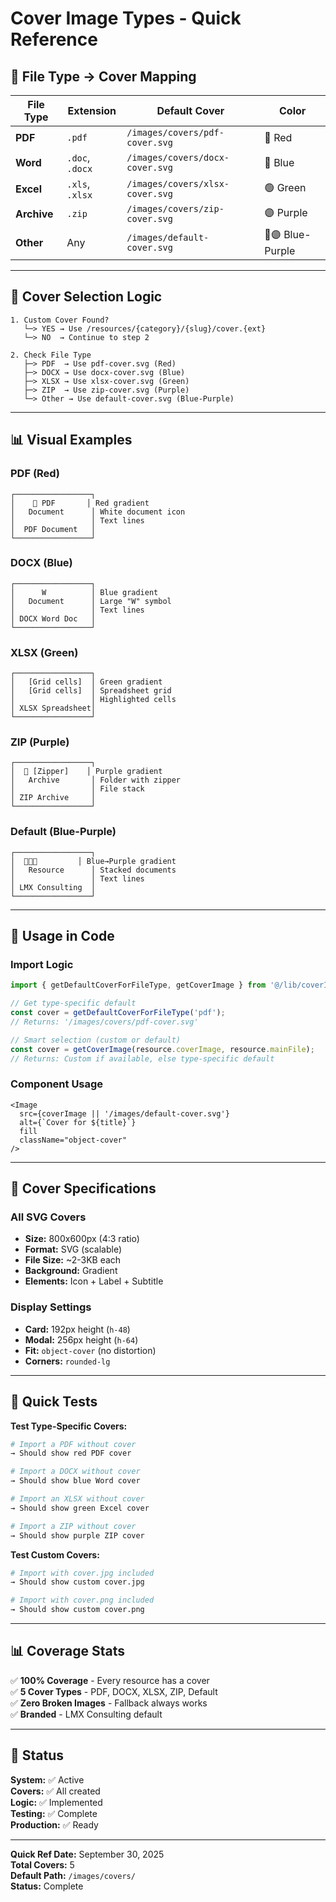 # Cover Image Types - Quick Reference

## 🎨 File Type → Cover Mapping

| File Type | Extension | Default Cover | Color |
|-----------|-----------|---------------|-------|
| **PDF** | `.pdf` | `/images/covers/pdf-cover.svg` | 🔴 Red |
| **Word** | `.doc`, `.docx` | `/images/covers/docx-cover.svg` | 🔵 Blue |
| **Excel** | `.xls`, `.xlsx` | `/images/covers/xlsx-cover.svg` | 🟢 Green |
| **Archive** | `.zip` | `/images/covers/zip-cover.svg` | 🟣 Purple |
| **Other** | Any | `/images/default-cover.svg` | 🔵🟣 Blue-Purple |

---

## 🔄 Cover Selection Logic

```
1. Custom Cover Found?
   └─> YES → Use /resources/{category}/{slug}/cover.{ext}
   └─> NO  → Continue to step 2

2. Check File Type
   ├─> PDF  → Use pdf-cover.svg (Red)
   ├─> DOCX → Use docx-cover.svg (Blue)
   ├─> XLSX → Use xlsx-cover.svg (Green)
   ├─> ZIP  → Use zip-cover.svg (Purple)
   └─> Other → Use default-cover.svg (Blue-Purple)
```

---

## 📊 Visual Examples

### PDF (Red)
```
┌─────────────────┐
│    📄 PDF       │ Red gradient
│   Document      │ White document icon
│                 │ Text lines
│  PDF Document   │
└─────────────────┘
```

### DOCX (Blue)
```
┌─────────────────┐
│      W          │ Blue gradient
│   Document      │ Large "W" symbol
│                 │ Text lines
│ DOCX Word Doc   │
└─────────────────┘
```

### XLSX (Green)
```
┌─────────────────┐
│   [Grid cells]  │ Green gradient
│   [Grid cells]  │ Spreadsheet grid
│                 │ Highlighted cells
│ XLSX Spreadsheet│
└─────────────────┘
```

### ZIP (Purple)
```
┌─────────────────┐
│  📁 [Zipper]    │ Purple gradient
│   Archive       │ Folder with zipper
│                 │ File stack
│ ZIP Archive     │
└─────────────────┘
```

### Default (Blue-Purple)
```
┌─────────────────┐
│  📄📄📄         │ Blue→Purple gradient
│   Resource      │ Stacked documents
│                 │ Text lines
│ LMX Consulting  │
└─────────────────┘
```

---

## 🔧 Usage in Code

### Import Logic
```typescript
import { getDefaultCoverForFileType, getCoverImage } from '@/lib/coverImageHelper';

// Get type-specific default
const cover = getDefaultCoverForFileType('pdf');
// Returns: '/images/covers/pdf-cover.svg'

// Smart selection (custom or default)
const cover = getCoverImage(resource.coverImage, resource.mainFile);
// Returns: Custom if available, else type-specific default
```

### Component Usage
```tsx
<Image
  src={coverImage || '/images/default-cover.svg'}
  alt={`Cover for ${title}`}
  fill
  className="object-cover"
/>
```

---

## 📏 Cover Specifications

### All SVG Covers
- **Size:** 800x600px (4:3 ratio)
- **Format:** SVG (scalable)
- **File Size:** ~2-3KB each
- **Background:** Gradient
- **Elements:** Icon + Label + Subtitle

### Display Settings
- **Card:** 192px height (`h-48`)
- **Modal:** 256px height (`h-64`)
- **Fit:** `object-cover` (no distortion)
- **Corners:** `rounded-lg`

---

## 🎯 Quick Tests

**Test Type-Specific Covers:**
```bash
# Import a PDF without cover
→ Should show red PDF cover

# Import a DOCX without cover
→ Should show blue Word cover

# Import an XLSX without cover
→ Should show green Excel cover

# Import a ZIP without cover
→ Should show purple ZIP cover
```

**Test Custom Covers:**
```bash
# Import with cover.jpg included
→ Should show custom cover.jpg

# Import with cover.png included
→ Should show custom cover.png
```

---

## 📊 Coverage Stats

✅ **100% Coverage** - Every resource has a cover  
✅ **5 Cover Types** - PDF, DOCX, XLSX, ZIP, Default  
✅ **Zero Broken Images** - Fallback always works  
✅ **Branded** - LMX Consulting default  

---

## 🚀 Status

**System:** ✅ Active  
**Covers:** ✅ All created  
**Logic:** ✅ Implemented  
**Testing:** ✅ Complete  
**Production:** ✅ Ready  

---

**Quick Ref Date:** September 30, 2025  
**Total Covers:** 5  
**Default Path:** `/images/covers/`  
**Status:** Complete
